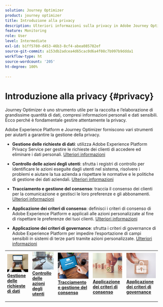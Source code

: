 ```yaml
---
solution: Journey Optimizer
product: journey optimizer
title: Introduzione alla privacy
description: Ulteriori informazioni sulla privacy in Adobe Journey Optimizer e Adobe Experience Platform.
feature: Monitoring
role: User
level: Intermediate
exl-id: b1ff5780-d453-46b3-8cf4-abea085782ef
source-git-commit: a153db2adcea4d65cac0d6a4f08c7b997b9ddda1
workflow-type: ht
source-wordcount: '205'
ht-degree: 100%

---
```


# Introduzione alla privacy {#privacy}

Journey Optimizer è uno strumento utile per la raccolta e l’elaborazione di grandissime quantità di dati, compresi informazioni personali e dati sensibili. Ecco perché è fondamentale gestire attentamente la privacy.

Adobe Experience Platform e Journey Optimizer forniscono vari strumenti per aiutarti a garantire la gestione della privacy.

* **Gestione delle richieste di dati**: utilizza Adobe Experience Platform Privacy Service per gestire le richieste dei clienti di accedere ed eliminare i dati personali. [Ulteriori informazioni](requests.md)

* **Controllo delle azioni degli utenti**: sfrutta i registri di controllo per identificare le azioni eseguite dagli utenti nel sistema, risolvere i problemi e aiutare la tua azienda a rispettare le normative e le politiche di gestione dei dati aziendali. [Ulteriori informazioni](audit-logs.md)

* **Tracciamento e gestione del consenso**: traccia il consenso dei clienti per la comunicazione e gestisci le loro preferenze e gli abbonamenti. [Ulteriori informazioni](opt-out.md)

* **Applicazione dei criteri di consenso**: definisci i criteri di consenso di Adobe Experience Platform e applicali alle azioni personalizzate al fine di rispettare le preferenze dei tuoi clienti. [Ulteriori informazioni](../action/consent.md)

* **Applicazione dei criteri di governance**: sfrutta i criteri di governance di Adobe Experience Platform per impedire l’esportazione di campi sensibili in sistemi di terze parti tramite azioni personalizzate. [Ulteriori informazioni](../action/action-privacy.md)

<table style="table-layout:fixed"><tr style="border: 0;">
<td>
<a href="requests.md">
<img alt="Lead" src="../assets/do-not-localize/privacy-request.jpeg">
</a>
<div><a href="requests.md"><strong>Gestione delle richieste di dati</strong>
</div>
<p>
</td>
<td>
<a href="audit-logs.md">
<img alt="Non fequente" src="../assets/do-not-localize/privacy-audit.jpeg">
</a>
<div>
<a href="audit-logs.md"><strong>Controllo delle azioni degli utenti</strong></a>
</div>
<p></td>
<td>
<a href="opt-out.md">
<img alt="Convalida" src="../assets/do-not-localize/privacy-track-consent.jpeg">
</a>
<div>
<a href="opt-out.md"><strong>Tracciamento e gestione del consenso</strong></a>
</div>
<p>
</td>
<td>
<a href="../action/consent.md">
<img alt="Convalida" src="../assets/do-not-localize/privacy-consent-policies.jpeg">
</a>
<div>
<a href="../action/consent.md"><strong>Applicazione dei criteri di consenso</strong></a>
</div>
<p>
</td>
<td>
<a href="../action/action-privacy.md">
<img alt="Convalida" src="../assets/do-not-localize/privacy-governance.jpeg">
</a>
<div>
<a href="../action/action-privacy.md"><strong>Applicazione dei criteri di governance</strong></a>
</div>
<p>
</td>
</tr></table>
